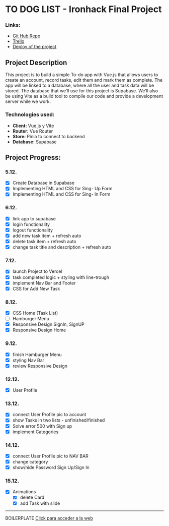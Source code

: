 # TO DOG LIST - Ironhack Final Project

### Links:

- [Git Hub Repo](https://github.com/RaphaelaPrammer/Ironhack-Final-Project)
- [Trello](https://trello.com/b/lIvFDEqV/finalproject)
- [Deploy of the project](https://ironhack-final-project.vercel.app/auth/login)

## Project Description

This project is to build a simple To-do app with Vue.js that allows users to create an account, record tasks, edit them and mark them as complete. The app will be linked to a database, where all the user and task data will be stored. The database that we’ll use for this project is Supabase. We’ll also be using Vite as a build tool to compile our code and provide a development server while we work.

### Technologies used:

- **Client:** Vue.js y Vite
- **Router:** Vue Router
- **Store:** Pinia to connect to backend
- **Database:** Supabase

## Project Progress:

### 5.12.

- [x] Create Database in Supabase
- [x] Implementing HTML and CSS for Sing- Up Form
- [x] Implementing HTML and CSS for Sing- In Form

### 6.12.

- [x] link app to supabase
- [x] login functionality
- [x] logout functionality
- [x] add new task item + refresh auto
- [x] delete task item + refresh auto
- [x] change task title and description + refresh auto

### 7.12.

- [x] launch Project to Vercel
- [x] task completed logic + styling with line-trough
- [x] implement Nav Bar and Footer
- [x] CSS for Add New Task

### 8.12.

- [x] CSS Home (Task List)
- [ ] Hamburger Menu
- [x] Responsive Design SignIn, SignUP
- [x] Responsive Design Home

### 9.12.

- [x] finish Hamburger Menu
- [x] styling Nav Bar
- [x] review Responsive Design

### 12.12.

- [x] User Profile

### 13.12.

- [x] connect User Profile pic to account
- [x] show Tasks in two lists - unfinished/finished
- [x] Solve error 500 with Sign up
- [x] implement Categories

### 14.12.

- [x] connect User Profile pic to NAV BAR
- [x] change category
- [x] show/hide Password Sign Up/Sign In

### 15.12.

- [x] Animations
  - [x] delete Card
  - [x] add Task with slide

---

BOILERPLATE
[Click para acceder a la web](https://todo-zantonz.vercel.app/)
